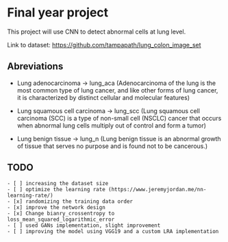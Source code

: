 # Final year project
This project will use CNN to detect abnormal cells at lung level.

Link to dataset: https://github.com/tampapath/lung_colon_image_set

## Abreviations
    
* Lung adenocarcinoma -> lung_aca (Adenocarcinoma of the lung is the most common type of lung cancer, and like other forms of lung cancer, it is characterized by distinct cellular and molecular features)

* Lung squamous cell carcinoma -> lung_scc (Lung squamous cell carcinoma (SCC) is a type of non-small cell (NSCLC) cancer that occurs when abnormal lung cells multiply out of control and form a tumor)

* Lung benign tissue -> lung_n (Lung benign tissue is an abnormal growth of tissue that serves no purpose and is found not to be cancerous.)

## TODO
 
    - [ ] increasing the dataset size
    - [ ] optimize the learning rate (https://www.jeremyjordan.me/nn-learning-rate/)
    - [x] randomizing the training data order
    - [x] improve the network design
    - [x] Change bianry_crossentropy to loss_mean_squared_logarithmic_error
    - [ ] used GANs implementation, slight improvement
    - [ ] improving the model using VGG19 and a custom LRA implementation
